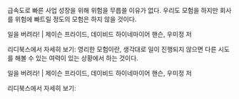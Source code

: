 급속도로 빠른 사업 성장을 위해 위험을 무릅쓸 이유가 없다. 우리도 모험을 하지만 회사를 위험에 빠트릴 정도의 모험은 하지 않을 것이다.

일을 버려라! | 제이슨 프라이드, 데이비드 하이네마이어 핸슨, 우미정 저

리디북스에서 자세히 보기:
영리한 모험이란, 생각대로 일이 진행되지 않으면 다른 시도를 해볼 수 있는 여력이 있는 상황에서 하는 것이다.

일을 버려라! | 제이슨 프라이드, 데이비드 하이네마이어 핸슨, 우미정 저

리디북스에서 자세히 보기: